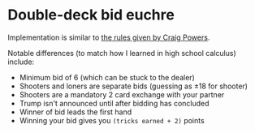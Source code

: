 # Double-deck bid euchre

Implementation is similar to [the rules given by Craig Powers](
https://www.pagat.com/euchre/bideuch.html).

Notable differences (to match how I learned in high school calculus) include:
* Minimum bid of 6 (which can be stuck to the dealer)
* Shooters and loners are separate bids (guessing as ±18 for shooter)
* Shooters are a mandatory 2 card exchange with your partner
* Trump isn't announced until after bidding has concluded
* Winner of bid leads the first hand
* Winning your bid gives you `(tricks earned + 2)` points

